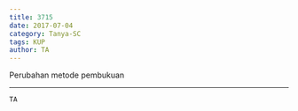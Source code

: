 ```yaml
---
title: 3715
date: 2017-07-04
category: Tanya-SC
tags: KUP
author: TA
---
```


Perubahan metode pembukuan

---



`TA`
